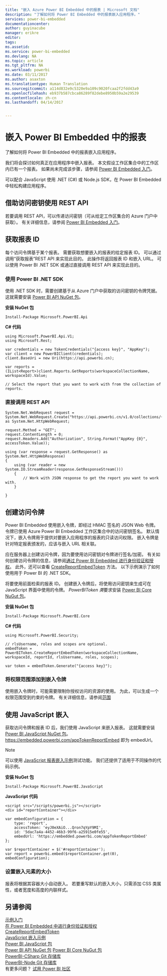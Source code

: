 ```yaml
---
title: "嵌入 Azure Power BI Embedded 中的报表 | Microsoft 文档"
description: "了解如何将 Power BI Embedded 中的报表嵌入应用程序。"
services: power-bi-embedded
documentationcenter: 
author: guyinacube
manager: erikre
editor: 
tags: 
ms.assetid: 
ms.service: power-bi-embedded
ms.devlang: NA
ms.topic: article
ms.tgt_pltfrm: NA
ms.workload: powerbi
ms.date: 03/11/2017
ms.author: asaxton
ms.translationtype: Human Translation
ms.sourcegitcommit: a114d832e9c5320e9a109c9020fcaa2f2fdd43a9
ms.openlocfilehash: eb937b587cbca86289f82debe8950b59a2e29539
ms.contentlocale: zh-cn
ms.lasthandoff: 04/14/2017


---
```

# <a name="embed-a-report-in-power-bi-embedded"></a>嵌入 Power BI Embedded 中的报表

了解如何将 Power BI Embedded 中的报表嵌入应用程序。

我们将会探讨如何真正在应用程序中嵌入报表。 本文假设工作区集合中的工作区内已有一个报表。 如果尚未完成该步骤，请参阅 [Power BI Embedded 入门](power-bi-embedded-get-started.md)。

可以配合 JavaScript 使用 .NET (C#) 或 Node.js SDK，在 Power BI Embedded 中轻松构建应用程序。 

## <a name="using-the-access-keys-to-use-rest-apis"></a>借助访问密钥使用 REST API

若要调用 REST API，可以传递访问密钥（可从给定工作区集合的 Azure 门户中获取）。 有关详细信息，请参阅 [Power BI Embedded 入门](power-bi-embedded-get-started.md)。

## <a name="get-a-report-id"></a>获取报表 ID

每个访问令牌基于某个报表。 需要获取想要嵌入的报表的给定报表 ID。 可以通过调用“获取报表”REST API 来实现此目的。[](https://msdn.microsoft.com/library/azure/mt711510.aspx) 此操作将返回报表 ID 和嵌入 URL。 可以使用 Power BI .NET SDK 或通过直接调用 REST API 来实现此目的。

### <a name="using-the-power-bi-net-sdk"></a>使用 Power BI .NET SDK

使用 .NET SDK 时，需要创建基于从 Azure 门户中获取的访问密钥的令牌凭据。 这就需要安装 [Power BI API NuGet 包](https://www.nuget.org/profiles/powerbi)。

**安装 NuGet 包**

```
Install-Package Microsoft.PowerBI.Api
```

**C# 代码**

```
using Microsoft.PowerBI.Api.V1;
using Microsoft.Rest;

var credentials = new TokenCredentials("{access key}", "AppKey");
var client = new PowerBIClient(credentials);
client.BaseUri = new Uri(https://api.powerbi.cn);

var reports = (IList<Report>)client.Reports.GetReports(workspaceCollectionName, workspaceId).Value;

// Select the report that you want to work with from the collection of reports.
```

### <a name="calling-the-rest-api-directly"></a>直接调用 REST API

```
System.Net.WebRequest request = System.Net.WebRequest.Create("https://api.powerbi.cn/v1.0/collections/{collectionName}/workspaces/{workspaceId}/Reports") as System.Net.HttpWebRequest;

request.Method = "GET";
request.ContentLength = 0;
request.Headers.Add("Authorization", String.Format("AppKey {0}", accessToken.Value));

using (var response = request.GetResponse() as System.Net.HttpWebResponse)
{
    using (var reader = new System.IO.StreamReader(response.GetResponseStream()))
    {
        // Work with JSON response to get the report you want to work with.
    }

}
```

## <a name="create-an-access-token"></a>创建访问令牌

Power BI Embedded 使用嵌入令牌，即经过 HMAC 签名的 JSON Web 令牌。 令牌已使用 Azure Power BI Embedded 工作区集合中的访问密钥签名。 默认情况下，嵌入令牌用于提供对要嵌入应用程序的报表的只读访问权限。 嵌入令牌是针对特定报表颁发的，应该与嵌入 URL 相关联。

应在服务器上创建访问令牌，因为要使用访问密钥对令牌进行签名/加密。 有关如何创建访问令牌的信息，请参阅[通过 Power BI Embedded 进行身份验证和授权](power-bi-embedded-app-token-flow.md)。 此外，还可以查看 [CreateReportEmbedToken](https://docs.microsoft.com/dotnet/api/microsoft.powerbi.security.powerbitoken?redirectedfrom=MSDN#methods_) 方法。 以下示例演示了如何使用用于 Power BI 的 .NET SDK。

将要使用前面检索的报表 ID。 创建嵌入令牌后，将使用访问密钥来生成可在 JavaScript 界面中使用的令牌。 *PowerBIToken 类*要求安装 [Power BI Core NuGut 包](https://www.nuget.org/packages/Microsoft.PowerBI.Core/)。

**安装 NuGet 包**

```
Install-Package Microsoft.PowerBI.Core
```

**C# 代码**

```
using Microsoft.PowerBI.Security;

// rlsUsername, roles and scopes are optional.
embedToken = PowerBIToken.CreateReportEmbedToken(workspaceCollectionName, workspaceId, reportId, rlsUsername, roles, scopes);

var token = embedToken.Generate("{access key}");
```

### <a name="adding-permission-scopes-to-embed-tokens"></a>将权限范围添加到嵌入令牌

使用嵌入令牌时，可能需要限制你授权访问的资源的使用。 为此，可以生成一个权限范围受到约束的令牌。 有关详细信息，请参阅[范围](power-bi-embedded-app-token-flow.md#scopes)

## <a name="embed-using-javascript"></a>使用 JavaScript 嵌入

获取访问令牌和报表 ID 后，我们使用 JavaScript 来嵌入报表。 这就需要安装 [Power BI JavaScript NuGet 包](https://www.nuget.org/packages/Microsoft.PowerBI.JavaScript/)。 https://embedded.powerbi.com/appTokenReportEmbed 即为 embedUrl。

> [!NOTE]
> 可以使用 [JavaScript 报表嵌入示例](https://microsoft.github.io/PowerBI-JavaScript/demo/)测试功能。 我们还提供了适用于不同操作的代码示例。

**安装 NuGet 包**

```
Install-Package Microsoft.PowerBI.JavaScript
```

**JavaScript 代码**

```
<script src="/scripts/powerbi.js"></script>
<div id="reportContainer"></div>

var embedConfiguration = {
    type: 'report',
    accessToken: 'eyJ0eXAiO...Qron7qYpY9MI',
    id: '5dac7a4a-4452-46b3-99f6-a25915e0fe55',
    embedUrl: 'https://embedded.powerbi.com/appTokenReportEmbed'
};

var $reportContainer = $('#reportContainer');
var report = powerbi.embed($reportContainer.get(0), embedConfiguration);
```

### <a name="set-the-size-of-embedded-elements"></a>设置嵌入元素的大小

报表将根据其容器大小自动嵌入。 若要重写默认的嵌入大小，只需添加 CSS 类属性，或者宽度和高度的内联样式。

## <a name="see-also"></a>另请参阅

[示例入门](power-bi-embedded-get-started-sample.md)  
[在 Power BI Embedded 中进行身份验证和授权](power-bi-embedded-app-token-flow.md)  
[CreateReportEmbedToken](https://docs.microsoft.com/dotnet/api/microsoft.powerbi.security.powerbitoken?redirectedfrom=MSDN#methods_)  
[JavaScript 嵌入示例](https://microsoft.github.io/PowerBI-JavaScript/demo/)  
[Power BI JavaScript 包](https://www.nuget.org/packages/Microsoft.PowerBI.JavaScript/)  
[Power BI API NuGet 包](https://www.nuget.org/profiles/powerbi)
[Power BI Core NuGut 包](https://www.nuget.org/packages/Microsoft.PowerBI.Core/)  
[PowerBI-CSharp Git 存储库](https://github.com/Microsoft/PowerBI-CSharp)  
[PowerBI-Node Git 存储库](https://github.com/Microsoft/PowerBI-Node)  
有更多问题？ [试用 Power BI 社区](http://community.powerbi.com/)


